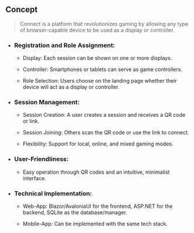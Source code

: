 ## Concept

  > Connect is a platform that revolutionizes gaming by allowing any type of browser-capable device to be used as a display or controller.

- ### Registration and Role Assignment:

    - Display:
      Each session can be shown on one or more displays.

    - Controller:
      Smartphones or tablets can serve as game controllers.

    - Role Selection:
     Users choose on the landing page whether their device will act as a display or controller.

- ### Session Management:

  - Session Creation:
    A user creates a session and receives a QR code or link.

  - Session Joining:
    Others scan the QR code or use the link to connect.

  - Flexibility:
    Support for local, online, and mixed gaming modes.

- ### User-Friendliness:
  - Easy operation through QR codes and an intuitive, minimalist interface.

- ### Technical Implementation:

  - Web-App:
    Blazor/AvaloniaUI for the frontend, ASP.NET for the backend, SQLite as the database/manager.
    <!-- React/Angular für Frontend, Node.js/Express.js oder Django für Backend, PostgreSQL/MongoDB für Datenbank. -->

  - Mobile-App:
    Can be implemented with the same tech stack.
    <!-- React Native/Flutter für plattformübergreifende Entwicklung. -->